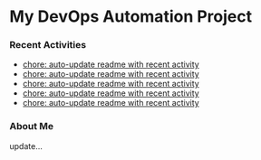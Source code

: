 # My DevOps Automation Project

### Recent Activities
<!-- activity:START -->
- [chore: auto-update readme with recent activity](https://github.com/kaigiii/mybowling-app/commit/8c08a091cf2c2fea46911565a15bef10ecaedfa1)
- [chore: auto-update readme with recent activity](https://github.com/kaigiii/mybowling-app/commit/e2d1ecfe717625ba4c9739f3509576c4efc32319)
- [chore: auto-update readme with recent activity](https://github.com/kaigiii/mybowling-app/commit/838cba926547780792dbc4c4b018ef020bde5f53)
- [chore: auto-update readme with recent activity](https://github.com/kaigiii/mybowling-app/commit/44c67ea873ab3ab005db2b17c0a8729bbbca6a21)
- [chore: auto-update readme with recent activity](https://github.com/kaigiii/mybowling-app/commit/95155e740ccb1adef93797f715c8e6352966f6c2)
<!-- activity:END -->

### About Me
<!-- MYLINKS:START -->
<!-- MYLINKS:END -->

update...
